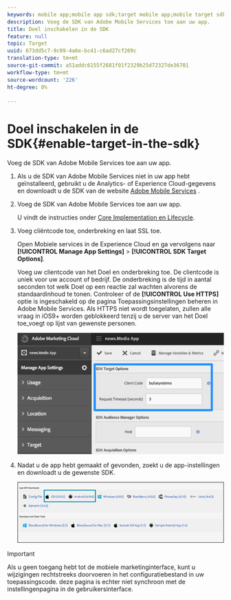 ```yaml
---
keywords: mobile app;mobile app sdk;target mobile app;mobile target sdk;mobile app sdk;enable target in sdk
description: Voeg de SDK van Adobe Mobile Services toe aan uw app.
title: Doel inschakelen in de SDK
feature: null
topic: Target
uuid: 673dd5c7-9c09-4a6e-bc41-c6ad27cf269c
translation-type: tm+mt
source-git-commit: a51addc6155f2681f01f2329b25d72327de36701
workflow-type: tm+mt
source-wordcount: '226'
ht-degree: 0%

---
```



# Doel inschakelen in de SDK{#enable-target-in-the-sdk}

Voeg de SDK van Adobe Mobile Services toe aan uw app.

1. Als u de SDK van Adobe Mobile Services niet in uw app hebt geïnstalleerd, gebruikt u de Analytics- of Experience Cloud-gegevens en downloadt u de SDK van de website [Adobe Mobile Services](https://mobilemarketing.adobe.com) .

1. Voeg de SDK van Adobe Mobile Services toe aan uw app.

   U vindt de instructies onder [Core Implementation en Lifecycle](https://docs.adobe.com/content/help/en/mobile-services/ios/getting-started-ios/dev-qs.html).

1. Voeg cliëntcode toe, onderbreking en laat SSL toe.

   Open Mobiele services in de Experience Cloud en ga vervolgens naar **[!UICONTROL Manage App Settings]** > **[!UICONTROL SDK Target Options]**.

   Voeg uw clientcode van het Doel en onderbreking toe. De clientcode is uniek voor uw account of bedrijf. De onderbreking is de tijd in aantal seconden tot welk Doel op een reactie zal wachten alvorens de standaardinhoud te tonen. Controleer of de **[!UICONTROL Use HTTPS]** optie is ingeschakeld op de pagina Toepassingsinstellingen beheren in Adobe Mobile Services. Als HTTPS niet wordt toegelaten, zullen alle vraag in iOS9+ worden geblokkeerd tenzij u de server van het Doel toe_voegt op lijst van gewenste personen.

   ![](assets/mobile-clientcode.png)

1. Nadat u de app hebt gemaakt of gevonden, zoekt u de app-instellingen en downloadt u de gewenste SDK.

   ![](assets/download-sdk.png)

>[!IMPORTANT]
>
> Als u geen toegang hebt tot de mobiele marketinginterface, kunt u wijzigingen rechtstreeks doorvoeren in het configuratiebestand in uw toepassingscode. deze pagina is echter niet synchroon met de instellingenpagina in de gebruikersinterface.

